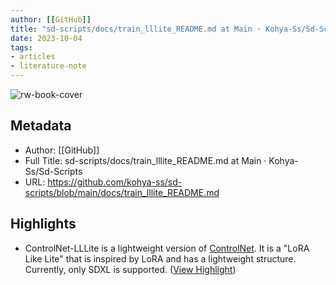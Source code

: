 ```yaml
---
author: [[GitHub]]
title: "sd-scripts/docs/train_lllite_README.md at Main · Kohya-Ss/Sd-Scripts"
date: 2023-10-04
tags: 
- articles
- literature-note
---
```

![rw-book-cover](https://readwise-assets.s3.amazonaws.com/media/uploaded_book_covers/profile_691412/sd-scripts)

## Metadata
- Author: [[GitHub]]
- Full Title: sd-scripts/docs/train_lllite_README.md at Main · Kohya-Ss/Sd-Scripts
- URL: https://github.com/kohya-ss/sd-scripts/blob/main/docs/train_lllite_README.md

## Highlights
- ControlNet-LLLite is a lightweight version of [ControlNet](https://github.com/lllyasviel/ControlNet). It is a "LoRA Like Lite" that is inspired by LoRA and has a lightweight structure. Currently, only SDXL is supported. ([View Highlight](https://read.readwise.io/read/01hbxme99aa8fn5667fqdd5m1v))
